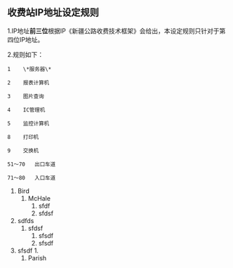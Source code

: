 
## 收费站IP地址设定规则

1.IP地址**前三位**根据IP《新疆公路收费技术框架》会给出，本设定规则只针对于第四位IP地址。

2.规则如下：

    1	 \*服务器\*

    2	 报表计算机

    3	 图片查询

    4	 IC管理机

    5	 监控计算机

    8	 打印机

    9	 交换机

    51～70	出口车道

    71～80	入口车道

1. Bird
	1. McHale
		1. sfdf
		1. sfdsf
1. sdfds
	1. sfdsf
		1. sfsdf
		1. sfsdf
1. sfsdf
	1. 
	1. Parish